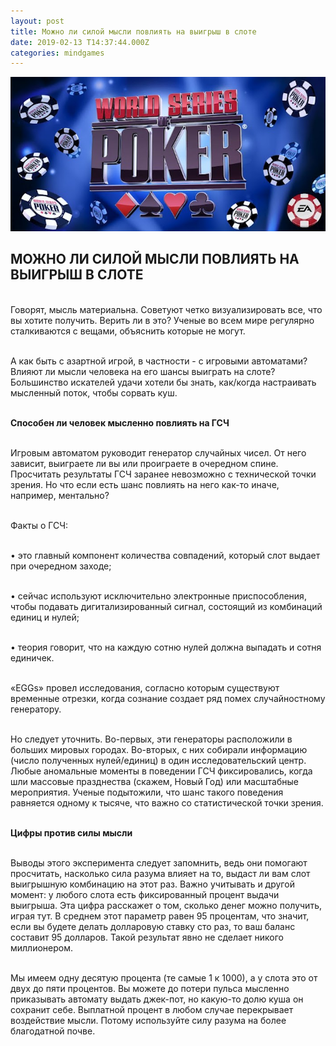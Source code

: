 ```yaml
---
layout: post
title: Можно ли силой мысли повлиять на выигрыш в слоте
date: 2019-02-13 T14:37:44.000Z
categories: mindgames
---
```


<img src="/images/fulls/TOURNAMENT.jpeg" class="fit image"> 

## МОЖНО ЛИ СИЛОЙ МЫСЛИ ПОВЛИЯТЬ НА ВЫИГРЫШ В СЛОТЕ

<br>Говорят, мысль материальна. Советуют четко визуализировать все, что вы хотите получить. Верить ли в это? Ученые во всем мире регулярно сталкиваются с вещами, объяснить которые не могут. 

<br>А как быть с азартной игрой, в частности - с игровыми автоматами? Влияют ли мысли человека на его шансы выиграть на слоте? Большинство искателей удачи хотели бы знать, как/когда настраивать мысленный поток, чтобы сорвать куш.

<br><strong>Способен ли человек мысленно повлиять на ГСЧ</strong>

<br>Игровым автоматом руководит генератор случайных чисел. От него зависит, выиграете ли вы или проиграете в очередном спине. Просчитать результаты ГСЧ заранее невозможно с технической точки зрения. Но что если есть шанс повлиять на него как-то иначе, например, ментально?

<br>Факты о ГСЧ:

<br>•	это главный компонент количества совпадений, который слот выдает при очередном заходе;

<br>•	сейчас используют исключительно электронные приспособления, чтобы подавать дигитализированный сигнал, состоящий из комбинаций единиц и нулей;

<br>•	теория говорит, что на каждую сотню нулей должна выпадать и сотня единичек.

<br>«EGGs» провел исследования, согласно которым существуют временные отрезки, когда сознание создает ряд помех случайностному генератору.

<br>Но следует уточнить. Во-первых, эти генераторы расположили в больших мировых городах. Во-вторых, с них собирали информацию (число полученных нулей/единиц) в один исследовательский центр. Любые аномальные моменты в поведении ГСЧ фиксировались, когда шли массовые празднества (скажем, Новый Год) или масштабные мероприятия. Ученые подытожили, что шанс такого поведения равняется одному к тысяче, что важно со статистической точки зрения.

<br><strong>Цифры против силы мысли</strong>

<br>Выводы этого эксперимента следует запомнить, ведь они помогают просчитать, насколько сила разума влияет на то, выдаст ли вам слот выигрышную комбинацию на этот раз. Важно учитывать и другой момент: у любого слота есть фиксированный процент выдачи выигрыша. Эта цифра расскажет о том, сколько денег можно получить, играя тут. В среднем этот параметр равен 95 процентам, что значит, если вы будете делать долларовую ставку сто раз, то ваш баланс составит 95 долларов. Такой результат явно не сделает никого миллионером.

<br>Мы имеем одну десятую процента (те самые 1 к 1000), а у слота это от двух до пяти процентов. Вы можете до потери пульса мысленно приказывать автомату выдать джек-пот, но какую-то долю куша он сохранит себе. Выплатной процент в любом случае перекрывает воздействие мысли. Потому используйте силу разума на более благодатной почве. 




